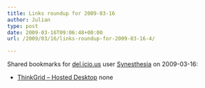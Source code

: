 ```yaml
---
title: Links roundup for 2009-03-16
author: Julian
type: post
date: 2009-03-16T09:06:48+00:00
url: /2009/03/16/links-roundup-for-2009-03-16-4/

---
```

Shared bookmarks for [del.icio.us][1] user [Synesthesia][2] on 2009-03-16:

  * [ThinkGrid &#8211; Hosted Desktop][3] 
    none</li> </ul>

 [1]: https://del.icio.us/
 [2]: https://del.icio.us/synesthesia
 [3]: https://www.thinkgrid.co.uk/landing/hostdedesktops.html?gclid=CJPIy4X3ppkCFQ6wQwodVzJPpg